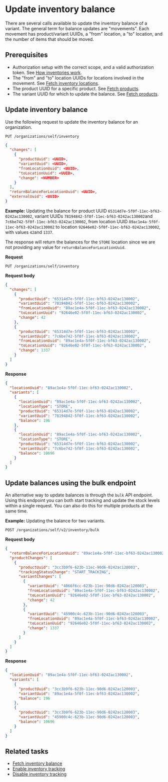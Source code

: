 Update inventory balance
=====

There are several calls available to update the inventory balance of a variant. The general term for balance updates are "movements". Each movement has product/variant UUIDs, a "from" location, a "to" location, and the number of items that should be moved. 

## Prerequisites
* Authorization setup with the correct scope, and a valid authorization token. See [How inventories work](../../concepts/how-inventories-work.md).
* The "from" and "to" location UUIDs for locations involved in the movement. See [Fetch inventory locations](../manage-locations/fetch-inventory-locations.md).
* The product UUID for a specific product. See [Fetch products](https://github.com/iZettle/devx-doc-experiment/blob/main/api-documentation/product-library-api/user-guides/manage-products/fetch-products.md#fetch-all-products).
* The variant UUID for which to update the balance. See [Fetch products](https://github.com/iZettle/devx-doc-experiment/blob/main/api-documentation/product-library-api/user-guides/manage-products/fetch-products.md#fetch-all-products).

## Update inventory balance 

Use the following request to update the inventory balance for an organization.

```http
PUT /organizations/self/inventory
```

```json
{
  "changes": [
    {
      "productUuid": <UUID>,
      "variantUuid": <UUID>,
      "fromLocationUuid": <UUID>,
      "toLocationUuid": <UUID>,
      "change": <NUMBER>
    }
  ],
  "returnBalanceForLocationUuid": <UUID>,
  "externalUuid": <UUID>
}
```

**Example:** Updating the balance for product UUID `65314d7e-5f0f-11ec-bf63-0242ac130002`, variant UUIDs `78194842-5f0f-11ec-bf63-0242ac130002`and `7c6be742-5f0f-11ec-bf63-0242ac130002`, from location UUID `89ac1e4a-5f0f-11ec-bf63-0242ac130002` to location `92646e02-5f0f-11ec-bf63-0242ac130002`, with values `42`and `1337`.

The response will return the balances for the `STORE` location since we are not providing any value for `returnBalanceForLocationUuid`.

**Request**

```http
PUT /organizations/self/inventory
```

**Request body**

```json
{
  "changes": [
    {
      "productUuid": "65314d7e-5f0f-11ec-bf63-0242ac130002",
      "variantUuid": "78194842-5f0f-11ec-bf63-0242ac130002",
      "fromLocationUuid": "89ac1e4a-5f0f-11ec-bf63-0242ac130002",
      "toLocationUuid": "92646e02-5f0f-11ec-bf63-0242ac130002",
      "change": 42
    },
    {
      "productUuid": "65314d7e-5f0f-11ec-bf63-0242ac130002",
      "variantUuid": "7c6be742-5f0f-11ec-bf63-0242ac130002",
      "fromLocationUuid": "89ac1e4a-5f0f-11ec-bf63-0242ac130002",
      "toLocationUuid": "92646e02-5f0f-11ec-bf63-0242ac130002",
      "change": 1337
    }
  ]
}
```

**Response**

```json
{
  "locationUuid": "89ac1e4a-5f0f-11ec-bf63-0242ac130002",
  "variants": [
    {
      "locationUuid": "89ac1e4a-5f0f-11ec-bf63-0242ac130002",
      "locationType": "STORE",
      "productUuid": "65314d7e-5f0f-11ec-bf63-0242ac130002",
      "variantUuid": "78194842-5f0f-11ec-bf63-0242ac130002",
      "balance": 196
    },
    {
      "locationUuid": "89ac1e4a-5f0f-11ec-bf63-0242ac130002",
      "locationType": "STORE",
      "productUuid": "65314d7e-5f0f-11ec-bf63-0242ac130002",
      "variantUuid": "7c6be742-5f0f-11ec-bf63-0242ac130002",
      "balance": 10696
    }
  ]
}

```

## Update balances using the bulk endpoint 
An alternative way to update balances is through the `bulk` API endpoint. Using this endpoint you can both start tracking and update the stock levels within a single request. You can also do this for multiple products at the same time.

**Example:** Updating the balance for two variants.

```http
POST /organizations/self/v2/inventory/bulk
```

**Request body**

```json
{
  "returnBalanceForLocationUuid": "89ac1e4a-5f0f-11ec-bf63-0242ac130002",
  "productChanges": [
    {
      "productUuid": "3cc3b9f6-623b-11ec-90d6-0242ac120003",
      "trackingStatusChange": "START_TRACKING",
      "variantChanges": [
        {
          "variantUuid": "4066f6cc-623b-11ec-90d6-0242ac120003",
          "fromLocationUuid": "89ac1e4a-5f0f-11ec-bf63-0242ac130002",
          "toLocationUuid": "92646e02-5f0f-11ec-bf63-0242ac130002",
          "change": 42
        },
        {
          "variantUuid": "45900c4c-623b-11ec-90d6-0242ac120003",
          "fromLocationUuid": "89ac1e4a-5f0f-11ec-bf63-0242ac130002",
          "toLocationUuid": "92646e02-5f0f-11ec-bf63-0242ac130002",
          "change": 1337
        }
      ]
    }
  ]
}
```

**Response**

```json
{
  "locationUuid": "89ac1e4a-5f0f-11ec-bf63-0242ac130002",
  "variants": [
    {
      "productUuid": "3cc3b9f6-623b-11ec-90d6-0242ac120003",
      "variantUuid": "89ac1e4a-5f0f-11ec-bf63-0242ac130002",
      "balance": 196
    },
    {
      "productUuid": "3cc3b9f6-623b-11ec-90d6-0242ac120003",
      "variantUuid": "45900c4c-623b-11ec-90d6-0242ac120003",
      "balance": 10696
    }
  ]
}
```

## Related tasks
* [Fetch inventory balance](fetch-inventory-balance.md)
* [Enable inventory tracking](../manage-inventory-tracking/enable-tracking.md)
* [Disable inventory tracking](../manage-inventory-tracking/disable-tracking.md)
